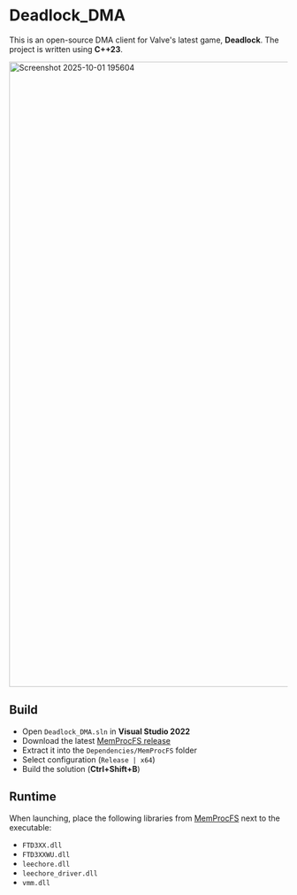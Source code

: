 # Deadlock_DMA

This is an open-source DMA client for Valve's latest game, **Deadlock**. The project is written using **C++23**.

<img width="2010" height="1131" alt="Screenshot 2025-10-01 195604" src="https://github.com/user-attachments/assets/e897efc9-3ef1-4700-a833-00a9ac5b3c7c" />


## Build
- Open `Deadlock_DMA.sln` in **Visual Studio 2022**
- Download the latest [MemProcFS release](https://github.com/ufrisk/MemProcFS/releases/latest)
- Extract it into the `Dependencies/MemProcFS` folder
- Select configuration (`Release | x64`)
- Build the solution (**Ctrl+Shift+B**)

## Runtime
When launching, place the following libraries from [MemProcFS](https://github.com/ufrisk/MemProcFS) next to the executable:
-  `FTD3XX.dll`
-  `FTD3XXWU.dll`
-  `leechore.dll`
-  `leechore_driver.dll`
-  `vmm.dll`
